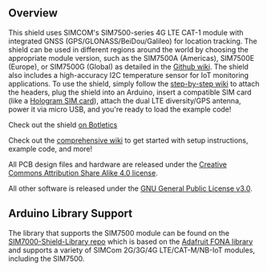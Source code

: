 ## Overview
This shield uses SIMCOM's SIM7500-series 4G LTE CAT-1 module with integrated GNSS (GPS/GLONASS/BeiDou/Galileo) for location tracking. The shield can be used in different regions around the world by choosing the appropriate module version, such as the SIM7500A (Americas), SIM7500E (Europe), or SIM7500G (Global) as detailed in the [Github wiki](https://github.com/botletics/SIM7500-LTE-Shield/wiki/Board-Versions). The shield also includes a high-accuracy I2C temperature sensor for IoT monitoring applications. To use the shield, simply follow the [step-by-step wiki](https://github.com/botletics/SIM7500-LTE-Shield/wiki) to attach the headers, plug the shield into an Arduino, insert a compatible SIM card (like a [Hologram SIM card](https://www.hologram.io/)), attach the dual LTE diversity/GPS antenna, power it via micro USB, and you're ready to load the example code!

Check out the shield [on Botletics](https://www.botletics.com/products/sim7500-shield)

Check out the [comprehensive wiki](https://github.com/botletics/SIM7500-LTE-Shield/wiki) to get started with setup instructions, example code, and more!

All PCB design files and hardware are released under the [Creative Commons Attribution Share Alike 4.0 license](https://choosealicense.com/licenses/cc-by-sa-4.0/).

All other software is released under the [GNU General Public License v3.0](https://choosealicense.com/licenses/gpl-3.0/).

## Arduino Library Support
The library that supports the SIM7500 module can be found on the [SIM7000-Shield-Library repo](https://github.com/botletics/SIM7000-Shield-Library) which is based on the [Adafruit FONA library](https://github.com/adafruit/Adafruit_FONA) and supports a variety of SIMCom 2G/3G/4G LTE/CAT-M/NB-IoT modules, including the SIM7500.

